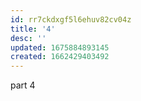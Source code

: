 ```yaml
---
id: rr7ckdxgf5l6ehuv82cv04z
title: '4'
desc: ''
updated: 1675884893145
created: 1662429403492
---
```

part 4
